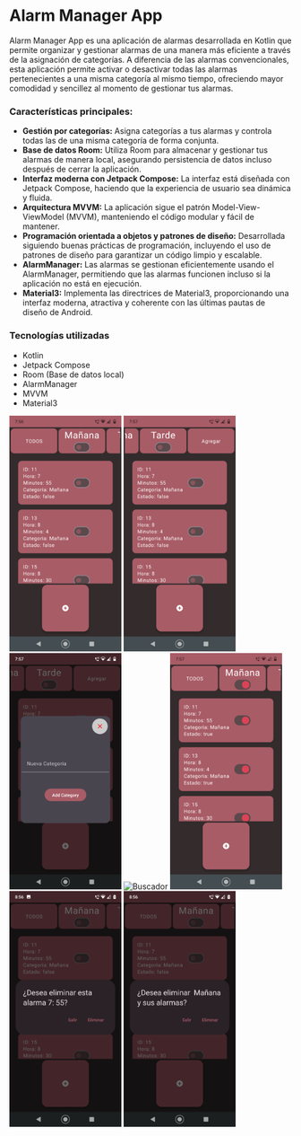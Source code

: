 # Alarm Manager App


Alarm Manager App es una aplicación de alarmas desarrollada en Kotlin que permite organizar y gestionar alarmas de una manera más eficiente a través de la asignación de categorías. A diferencia de las alarmas convencionales, esta aplicación permite activar o desactivar todas las alarmas pertenecientes a una misma categoría al mismo tiempo, ofreciendo mayor comodidad y sencillez al momento de gestionar tus alarmas.

### Características principales:

- **Gestión por categorías:** Asigna categorías a tus alarmas y controla todas las de una misma categoría de forma conjunta.
- **Base de datos Room:** Utiliza Room para almacenar y gestionar tus alarmas de manera local, asegurando persistencia de datos incluso después de cerrar la aplicación.
- **Interfaz moderna con Jetpack Compose:** La interfaz está diseñada con Jetpack Compose, haciendo que la experiencia de usuario sea dinámica y fluida.
- **Arquitectura MVVM:** La aplicación sigue el patrón Model-View-ViewModel (MVVM), manteniendo el código modular y fácil de mantener.
- **Programación orientada a objetos y patrones de diseño:** Desarrollada siguiendo buenas prácticas de programación, incluyendo el uso de patrones de diseño para garantizar un código limpio y escalable.
- **AlarmManager:** Las alarmas se gestionan eficientemente usando el AlarmManager, permitiendo que las alarmas funcionen incluso si la aplicación no está en ejecución.
- **Material3:** Implementa las directrices de Material3, proporcionando una interfaz moderna, atractiva y coherente con las últimas pautas de diseño de Android.   
      
   
### Tecnologías utilizadas

- Kotlin
- Jetpack Compose
- Room (Base de datos local)
- AlarmManager
- MVVM
- Material3


<div style="display: inline-block;">
<img src="https://github.com/ComesBernacheaJeremias/Reloj/blob/master/Capturas%20App/Inicio.png" alt="Buscador" width="200"/>
<img src="https://github.com/ComesBernacheaJeremias/Reloj/blob/master/Capturas%20App/Agregar.png" alt="Buscador" width="200"/>
<img src="https://github.com/ComesBernacheaJeremias/Reloj/blob/master/Capturas%20App/Dialogo Agregar.png" alt="Buscador" width="200"/>
<img src="https://github.com/ComesBernacheaJeremias/Reloj/blob/master/Capturas%20App/Añadir.png" alt="Buscador" width="200"/>
<img src="https://github.com/ComesBernacheaJeremias/Reloj/blob/master/Capturas%20App/Activado.png" alt="Delete" width="200"
<img src="https://github.com/ComesBernacheaJeremias/Reloj/blob/master/Capturas%20App/Detener Alarma.png" alt="Menu" width="200"/>
<img src="https://github.com/ComesBernacheaJeremias/Reloj/blob/master/Capturas%20App/Eliminar alarma.png" alt="Ayuda" width="200"/>
<img src="https://github.com/ComesBernacheaJeremias/Reloj/blob/master/Capturas%20App/Eliminar Categoria.png" alt="Salir" width="200"/>
</div>
